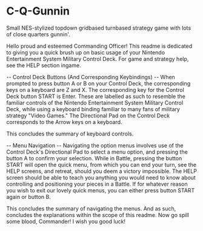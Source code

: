 # C-Q-Gunnin
Small NES-stylized topdown gridbased turnbased strategy game with lots of close quarters gunnin'.

Hello proud and esteemed Commanding Officer! This readme is dedicated to giving you a quick brush up on basic usage of your Nintendo Entertainment System Military Control Deck. For game and strategy help, see the HELP section ingame.

-- Control Deck Buttons (And Corresponding Keybindings) --
When prompted to press button A or B on your Control Deck, the corresponding keys on a keyboard are Z and X. The corresponding key for the Control Deck button START is Enter. These are labelled as such to resemble the familiar controls of the Nintendo Entertainment System Military Control Deck, while using a keyboard binding familiar to many fans of military strategy "Video Games." The Directional Pad on the Control Deck corresponds to the Arrow keys on a keyboard.

This concludes the summary of keyboard controls.

-- Menu Navigation --
Navigating the option menus involves use of the Control Deck's Directional Pad to select a menu option, and pressing the button A to confirm your selection.
While in Battle, pressing the button START will open the quick menu, from which you can end your turn, see the HELP screens, and retreat, should you deem a victory impossible. The HELP screen should be able to teach you anything you would need to know about controlling and positioning your pieces in a Battle.
If for whatever reason you wish to exit our lovely quick menus, you can either press button START again or button B.

This concludes the summary of navigating the menus.
And as such, concludes the explanations within the scope of this readme. Now go spill some blood, Commander! I wish you good luck!
